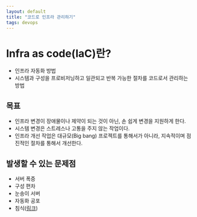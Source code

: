 ```yaml
---
layout: default
title: "코드로 인프라 관리하기"
tags: devops
---
```

# Infra as code(IaC)란?

-   인프라 자동화 방법
-   시스템과 구성을 프로비저닝하고 일관되고 반복 가능한 절차를 코드로서 관리하는 방법

## 목표

-   인프라 변경이 장애물이나 제약이 되는 것이 아닌, 손 쉽게 변경을 지원하게 한다.
-   시스템 변경은 스트레스나 고통을 주지 않는 작업이다.
-   인프라 개선 작업은 대규모(Big bang) 프로젝트를 통해서가 아니라, 지속적이며 점진적인 절차를 통해서 개선한다.

## 발생할 수 있는 문제점

-   서버 폭증
-   구성 편차
-   눈송이 서버
-   자동화 공포
-   침식([링크](https://devcenter.heroku.com/articles/erosion-resistance#heroku-is-erosion-resistant))